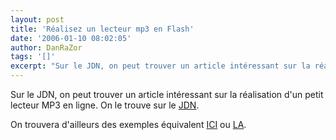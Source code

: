 ```yaml
---
layout: post
title: 'Réalisez un lecteur mp3 en Flash'
date: '2006-01-10 08:02:05'
author: DanRaZor
tags: '[]'
excerpt: "Sur le JDN, on peut trouver un article intéressant sur la réalisation d'un petit lecteur MP3 en ligne.   On le trouve sur le [JDN](http://developpeur.journaldunet.com/tutoriel/fla/060109-flash-lecteur-mp3-leger-1a.shtml).  \n  \nOn trouvera d'ailleurs des exemples équivalent [ICI](http://sites.estvideo.net/dew/index/2005/12/03/603-dewplayer-reloaded      …"
---
```


Sur le JDN, on peut trouver un article intéressant sur la réalisation d'un petit lecteur MP3 en ligne.   On le trouve sur le [JDN](http://developpeur.journaldunet.com/tutoriel/fla/060109-flash-lecteur-mp3-leger-1a.shtml).

On trouvera d'ailleurs des exemples équivalent [ICI](http://sites.estvideo.net/dew/index/2005/12/03/603-dewplayer-reloaded) ou [LA](http://del.icio.us/help/playtagger).
